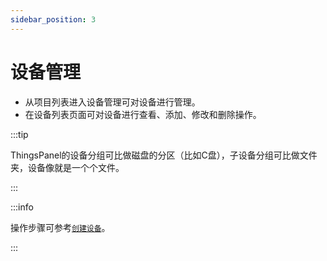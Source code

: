 ```yaml
---
sidebar_position: 3
---
```


# 设备管理

* 从项目列表进入设备管理可对设备进行管理。
* 在设备列表页面可对设备进行查看、添加、修改和删除操作。

:::tip

ThingsPanel的设备分组可比做磁盘的分区（比如C盘），子设备分组可比做文件夹，设备像就是一个个文件。

:::

:::info

操作步骤可参考[`创建设备`](./getting-started-with-example/create-device)。

:::

